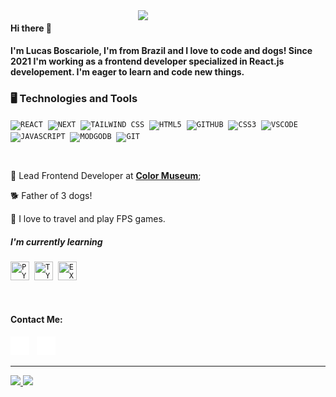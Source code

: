 <img src='https://user-images.githubusercontent.com/75649107/162585597-37962957-8956-4bc6-8c3a-809b6c730b0c.png' width="300px" align="right"/>

#### Hi there 👋

#### I'm Lucas Boscariole, I'm from Brazil and I love to code and dogs! Since 2021 I'm working as a frontend developer specialized in React.js developement. I'm eager to learn and code new things.
### 🖥️ Technologies and Tools
<code><img width="40px" src="https://cdn.jsdelivr.net/gh/devicons/devicon/icons/react/react-original-wordmark.svg" title = "REACT"/></code>&nbsp;
<code><img width="40px" src="https://cdn.jsdelivr.net/gh/devicons/devicon/icons/nextjs/nextjs-original.svg" title = "NEXT"/></code>&nbsp;
<code><img width="40px" src="https://cdn.jsdelivr.net/gh/devicons/devicon/icons/tailwindcss/tailwindcss-plain.svg" title = "TAILWIND CSS"/></code>&nbsp;
<code><img width="40px" src="https://cdn.jsdelivr.net/gh/devicons/devicon/icons/html5/html5-original.svg" title = "HTML5"/></code>&nbsp;
<code><img width="40px" src="https://cdn.jsdelivr.net/gh/devicons/devicon/icons/github/github-original.svg" title = "GITHUB"/></code>&nbsp;
<code><img width="40px" src="https://cdn.jsdelivr.net/gh/devicons/devicon/icons/css3/css3-original.svg" title = "CSS3"/></code>&nbsp;
<code><img width="40px" src="https://cdn.jsdelivr.net/gh/devicons/devicon/icons/vscode/vscode-original.svg" title = "VSCODE"/></code>&nbsp;
<code><img width="40px" src="https://cdn.jsdelivr.net/gh/devicons/devicon/icons/javascript/javascript-original.svg" title = "JAVASCRIPT"/></code>&nbsp;
<code><img width="40px" src="https://cdn.jsdelivr.net/gh/devicons/devicon/icons/mongodb/mongodb-original-wordmark.svg" title = "MODGODB"/></code>&nbsp;
<code><img width="40px" src="https://cdn.jsdelivr.net/gh/devicons/devicon/icons/git/git-original.svg" title = "GIT"/></code>&nbsp;

<br/>

<div display="inline-block">
	<p align="left">🤖 Lead Frontend Developer at <a href="https://color.museum/" target="_blank"><b>Color Museum</b></a>;</p>
	<p align="left">🐕 Father of 3 dogs!</p>
	<p align="left">🧳 I love to travel and play FPS games.</p>
</div>

##### I'm currently learning
<code><img src="https://cdn.jsdelivr.net/gh/devicons/devicon/icons/python/python-original.svg" width='30' height='30' title='PYTHON'/></code>&nbsp;
<code><img src="https://cdn.jsdelivr.net/gh/devicons/devicon/icons/typescript/typescript-original.svg" width='30' height='30' title='TYPESCRIPT'/></code>&nbsp;
<code><img src="https://cdn.jsdelivr.net/gh/devicons/devicon/icons/express/express-original-wordmark.svg" width='30' height='30' title='EXPRESS'/></code>&nbsp;

<br/>

#### Contact Me:
<a href="https://www.linkedin.com/in/lucasboscariole/" target="_blank"><img src="https://github.com/Aakarsh-B/trying-repos/raw/master/linkedin.svg" target="_blank" width='30' height='30'></a>&nbsp;&nbsp;&nbsp;<a href="https://www.instagram.com/lucasboscariole/" target="_blank"><img src="https://github.com/Aakarsh-B/trying-repos/raw/master/insta.svg" target="_blank" width='30' height='30'></a>

<hr/>

<div>
<a href="https://github.com/lucasboscariole">
<img height="180em" src="https://github-readme-stats.vercel.app/api/top-langs/?username=lucasboscariole&layout=compact&langs_count=7&theme=chartreuse-dark"/>
<img height="180em" src="https://github-readme-stats.vercel.app/api?username=lucasboscariole&show_icons=true&theme=chartreuse-dark&include_all_commits=true&count_private=true"/>
</div>
  

